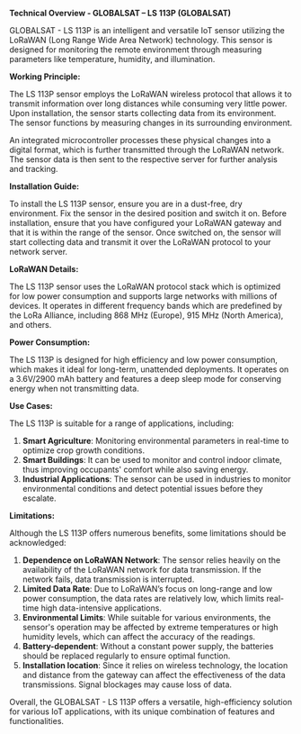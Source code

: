 **Technical Overview - GLOBALSAT – LS 113P (GLOBALSAT)**

GLOBALSAT - LS 113P is an intelligent and versatile IoT sensor utilizing the LoRaWAN (Long Range Wide Area Network) technology. This sensor is designed for monitoring the remote environment through measuring parameters like temperature, humidity, and illumination.

**Working Principle:**

The LS 113P sensor employs the LoRaWAN wireless protocol that allows it to transmit information over long distances while consuming very little power. Upon installation, the sensor starts collecting data from its environment. The sensor functions by measuring changes in its surrounding environment.

An integrated microcontroller processes these physical changes into a digital format, which is further transmitted through the LoRaWAN network. The sensor data is then sent to the respective server for further analysis and tracking. 

**Installation Guide:**

To install the LS 113P sensor, ensure you are in a dust-free, dry environment. Fix the sensor in the desired position and switch it on. Before installation, ensure that you have configured your LoRaWAN gateway and that it is within the range of the sensor. Once switched on, the sensor will start collecting data and transmit it over the LoRaWAN protocol to your network server.

**LoRaWAN Details:**

The LS 113P sensor uses the LoRaWAN protocol stack which is optimized for low power consumption and supports large networks with millions of devices. It operates in different frequency bands which are predefined by the LoRa Alliance, including 868 MHz (Europe), 915 MHz (North America), and others.

**Power Consumption:**

The LS 113P is designed for high efficiency and low power consumption, which makes it ideal for long-term, unattended deployments. It operates on a 3.6V/2900 mAh battery and features a deep sleep mode for conserving energy when not transmitting data.

**Use Cases:**

The LS 113P is suitable for a range of applications, including:

1. **Smart Agriculture**: Monitoring environmental parameters in real-time to optimize crop growth conditions.
2. **Smart Buildings**: It can be used to monitor and control indoor climate, thus improving occupants' comfort while also saving energy.
3. **Industrial Applications**: The sensor can be used in industries to monitor environmental conditions and detect potential issues before they escalate.

**Limitations:**

Although the LS 113P offers numerous benefits, some limitations should be acknowledged:

1. **Dependence on LoRaWAN Network**: The sensor relies heavily on the availability of the LoRaWAN network for data transmission. If the network fails, data transmission is interrupted.
2. **Limited Data Rate**: Due to LoRaWAN’s focus on long-range and low power consumption, the data rates are relatively low, which limits real-time high data-intensive applications.
3. **Environmental Limits**: While suitable for various environments, the sensor's operation may be affected by extreme temperatures or high humidity levels, which can affect the accuracy of the readings.
4. **Battery-dependent**: Without a constant power supply, the batteries should be replaced regularly to ensure optimal function.
5. **Installation location**: Since it relies on wireless technology, the location and distance from the gateway can affect the effectiveness of the data transmissions. Signal blockages may cause loss of data.

Overall, the GLOBALSAT - LS 113P offers a versatile, high-efficiency solution for various IoT applications, with its unique combination of features and functionalities.